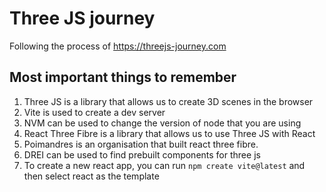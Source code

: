 # Three JS journey

Following the process of https://threejs-journey.com

## Most important things to remember

1. Three JS is a library that allows us to create 3D scenes in the browser
2. Vite is used to create a dev server
3. NVM can be used to change the version of node that you are using
4. React Three Fibre is a library that allows us to use Three JS with React
5. Poimandres is an organisation that built react three fibre.
6. DREI can be used to find prebuilt components for three js
7. To create a new react app, you can run `npm create vite@latest` and then select react as the template